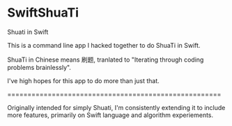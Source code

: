 # SwiftShuaTi
Shuati in Swift

This is a command line app I hacked together to do ShuaTi in Swift.

ShuaTi in Chinese means 刷题, tranlated to "Iterating through coding problems brainlessly".

I've high hopes for this app to do more than just that.

=====================================================

Originally intended for simply Shuati, I'm consistently extending it to include more features, primarily on Swift language and algorithm experiements.
